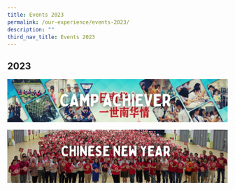 ```yaml
---
title: Events 2023
permalink: /our-experience/events-2023/
description: ""
third_nav_title: Events 2023
---
```

## 2023
<a href="/our-experience/events-2023/camp-achiever/"><img src="/images/CAMP ACHIEVER.jpg">

<a href="/our-experience/events-2023/chinese-new-year/"><img src="/images/2023 CHINESE NEW YEAR banner.png">
	